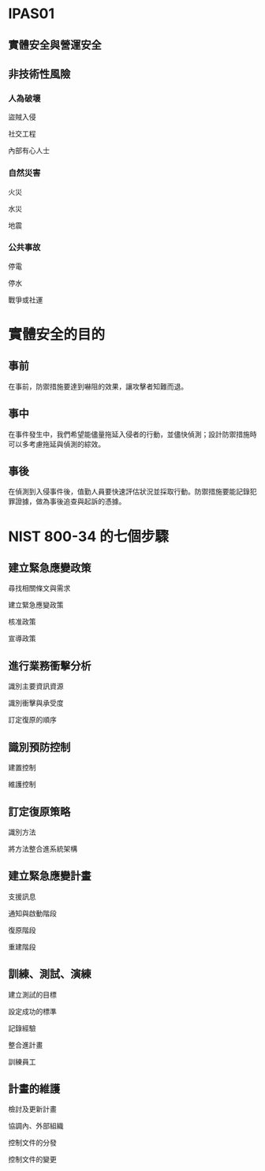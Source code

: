# IPAS01
## 實體安全與營運安全
## 非技術性風險
### 人為破壞

盜賊入侵

社交工程

內部有心人士

### 自然災害

火災

水災

地震


### 公共事故

停電

停水

戰爭或社運

# 實體安全的目的

## 事前

在事前，防禦措施要達到嚇阻的效果，讓攻擊者知難而退。

## 事中

在事件發生中，我們希望能儘量拖延入侵者的行動，並儘快偵測；設計防禦措施時可以多考慮拖延與偵測的綜效。

## 事後

在偵測到入侵事件後，值勤人員要快速評估狀況並採取行動。防禦措施要能記錄犯罪證據，做為事後追查與起訴的憑據。

# NIST 800-34 的七個步驟

## 建立緊急應變政策

 尋找相關條文與需求

 建立緊急應變政策

 核准政策

宣導政策

## 進行業務衝擊分析

 識別主要資訊資源

 識別衝擊與承受度

 訂定復原的順序

## 識別預防控制

 建置控制

 維護控制

## 訂定復原策略 

 識別方法

 將方法整合進系統架構

## 建立緊急應變計畫

 支援訊息

 通知與啟動階段

 復原階段

 重建階段

## 訓練、測試、演練

 建立測試的目標

 設定成功的標準

 記錄經驗

 整合進計畫

 訓練員工

## 計畫的維護

 檢討及更新計畫

 協調內、外部組織

 控制文件的分發

 控制文件的變更


##
